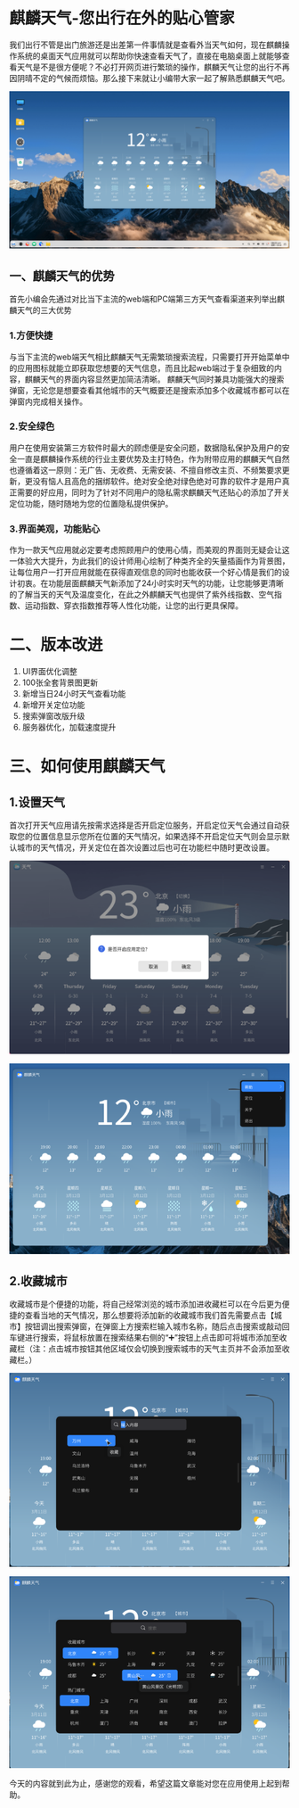 # 麒麟天气-您出行在外的贴心管家

我们出行不管是出门旅游还是出差第一件事情就是查看外当天气如何，现在麒麟操作系统的桌面天气应用就可以帮助你快速查看天气了，直接在电脑桌面上就能够查看天气是不是很方便呢？不必打开网页进行繁琐的操作，麒麟天气让您的出行不再因阴晴不定的气候而烦恼。那么接下来就让小编带大家一起了解熟悉麒麟天气吧。

![image1.png](./assets/麒麟天气/image1.png)

## 一、麒麟天气的优势
首先小编会先通过对比当下主流的web端和PC端第三方天气查看渠道来列举出麒麟天气的三大优势

### 1.方便快捷

与当下主流的web端天气相比麒麟天气无需繁琐搜索流程，只需要打开开始菜单中的应用图标就能立即获取您想要的天气信息，而且比起web端过于复杂细致的内容，麒麟天气的界面内容显然更加简洁清晰。
麒麟天气同时兼具功能强大的搜索弹窗，无论您是想要查看其他城市的天气概要还是搜索添加多个收藏城市都可以在弹窗内完成相关操作。

### 2.安全绿色

用户在使用安装第三方软件时最大的顾虑便是安全问题，数据隐私保护及用户的安全一直是麒麟操作系统的行业主要优势及主打特色，作为附带应用的麒麟天气自然也遵循着这一原则：无广告、无收费、无需安装、不擅自修改主页、不频繁要求更新，更没有恼人且高危的捆绑软件。绝对安全绝对绿色绝对可靠的软件才是用户真正需要的好应用，同时为了针对不同用户的隐私需求麒麟天气还贴心的添加了开关定位功能，随时随地为您的位置隐私提供保护。

### 3.界面美观，功能贴心
作为一款天气应用就必定要考虑照顾用户的使用心情，而美观的界面则无疑会让这一体验大大提升，为此我们的设计师用心绘制了种类齐全的矢量插画作为背景图，让每位用户一打开应用就能在获得直观信息的同时也能收获一个好心情是我们的设计初衷。在功能层面麒麟天气新添加了24小时实时天气的功能，让您能够更清晰的了解当天的天气及温度变化，在此之外麒麟天气也提供了紫外线指数、空气指数、运动指数、穿衣指数推荐等人性化功能，让您的出行更具保障。

# 二、版本改进
1. UI界面优化调整
2. 100张全套背景图更新
3. 新增当日24小时天气查看功能
4. 新增开关定位功能
5. 搜索弹窗改版升级
6. 服务器优化，加载速度提升

# 三、如何使用麒麟天气
## 1.设置天气
首次打开天气应用请先按需求选择是否开启定位服务，开启定位天气会通过自动获取您的位置信息显示您所在位置的天气情况，如果选择不开启定位天气则会显示默认城市的天气情况，开关定位在首次设置过后也可在功能栏中随时更改设置。

![image2.png](./assets/麒麟天气/image2.png)

![image3.png](./assets/麒麟天气/image3.png)

## 2.收藏城市
收藏城市是个便捷的功能，将自己经常浏览的城市添加进收藏栏可以在今后更为便捷的查看当地的天气情况，那么想要将添加新的收藏城市我们首先需要点击【城市】按钮调出搜索弹窗，在弹窗上方搜索栏输入城市名称，随后点击搜索或敲动回车键进行搜索，将鼠标放置在搜索结果右侧的“➕”按钮上点击即可将城市添加至收藏栏（注：点击城市按钮其他区域仅会切换到搜索城市的天气主页并不会添加至收藏栏。）

![image4.png](./assets/麒麟天气/image4.png)

![image5.png](./assets/麒麟天气/image5.png)

今天的内容就到此为止，感谢您的观看，希望这篇文章能对您在应用使用上起到帮助。
